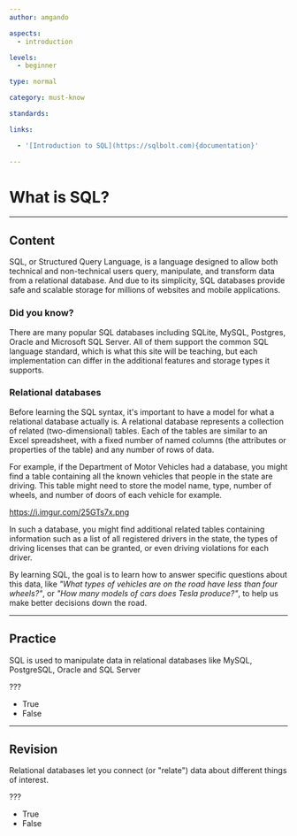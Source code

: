 ```yaml
---
author: amgando

aspects:
  - introduction

levels:
  - beginner

type: normal

category: must-know

standards:

links:

  - '[Introduction to SQL](https://sqlbolt.com){documentation}'

---
```


# What is SQL?

---
## Content

SQL, or Structured Query Language, is a language designed to allow both technical and non-technical users query, manipulate, and transform data from a relational database. And due to its simplicity, SQL databases provide safe and scalable storage for millions of websites and mobile applications.

### Did you know?

There are many popular SQL databases including SQLite, MySQL, Postgres, Oracle and Microsoft SQL Server. All of them support the common SQL language standard, which is what this site will be teaching, but each implementation can differ in the additional features and storage types it supports.

### Relational databases

Before learning the SQL syntax, it's important to have a model for what a relational database actually is. A relational database represents a collection of related (two-dimensional) tables. Each of the tables are similar to an Excel spreadsheet, with a fixed number of named columns (the attributes or properties of the table) and any number of rows of data.

For example, if the Department of Motor Vehicles had a database, you might find a table containing all the known vehicles that people in the state are driving. This table might need to store the model name, type, number of wheels, and number of doors of each vehicle for example.

https://i.imgur.com/25GTs7x.png

In such a database, you might find additional related tables containing information such as a list of all registered drivers in the state, the types of driving licenses that can be granted, or even driving violations for each driver.

By learning SQL, the goal is to learn how to answer specific questions about this data, like _"What types of vehicles are on the road have less than four wheels?"_, or _"How many models of cars does Tesla produce?"_, to help us make better decisions down the road.

---
## Practice

SQL is used to manipulate data in relational databases like MySQL, PostgreSQL, Oracle and SQL Server

???

* True
* False

---
## Revision

Relational databases let you connect (or "relate") data about different things of interest.

???

* True
* False
